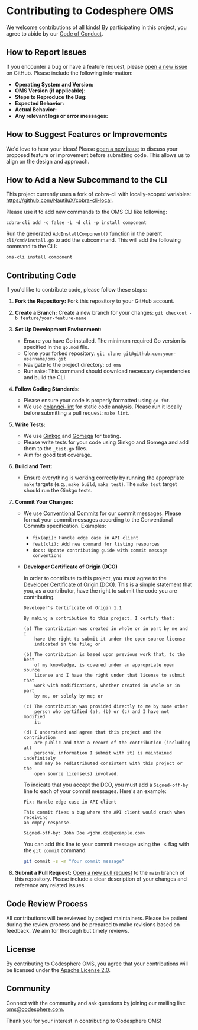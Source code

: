 # Contributing to Codesphere OMS

We welcome contributions of all kinds! By participating in this project, you agree to abide by our [Code of Conduct](CODE_OF_CONDUCT.md).

## How to Report Issues

If you encounter a bug or have a feature request, please [open a new issue](https://github.com/codesphere-cloud/oms/issues/new) on GitHub. Please include the following information:

* **Operating System and Version:**
* **OMS Version (if applicable):**
* **Steps to Reproduce the Bug:**
* **Expected Behavior:**
* **Actual Behavior:**
* **Any relevant logs or error messages:**

## How to Suggest Features or Improvements

We'd love to hear your ideas! Please [open a new issue](https://github.com/codesphere-cloud/oms/issues/new) to discuss your proposed feature or improvement before submitting code. This allows us to align on the design and approach.

## How to Add a New Subcommand to the CLI

This project currently uses a fork of cobra-cli with locally-scoped variables: https://github.com/NautiluX/cobra-cli-local.

Please use it to add new commands to the OMS CLI like following:

```
cobra-cli add -c false -L -d cli -p install component
```

Run the generated `AddInstallComponent()` function in the parent `cli/cmd/install.go` to add the subcommand.
This will add the following command to the CLI:

```
oms-cli install component
```

## Contributing Code

If you'd like to contribute code, please follow these steps:

1.  **Fork the Repository:** Fork this repository to your GitHub account.
2.  **Create a Branch:** Create a new branch for your changes: `git checkout -b feature/your-feature-name`
3.  **Set Up Development Environment:**

    * Ensure you have Go installed. The minimum required Go version is specified in the `go.mod` file.
    * Clone your forked repository: `git clone git@github.com:your-username/oms.git`
    * Navigate to the project directory: `cd oms`
    * Run `make`: This command should download necessary dependencies and build the CLI.

4.  **Follow Coding Standards:**

    * Please ensure your code is properly formatted using `go fmt`.
    * We use [golangci-lint](https://golangci-lint.run/) for static code analysis. Please run it locally before submitting a pull request: `make lint`.

5.  **Write Tests:**

    * We use [Ginkgo](https://github.com/onsi/ginkgo) and [Gomega](https://github.com/onsi/gomega) for testing.
    * Please write tests for your code using Ginkgo and Gomega and add them to the `_test.go` files.
    * Aim for good test coverage.

6.  **Build and Test:**

    * Ensure everything is working correctly by running the appropriate `make` targets (e.g., `make build`, `make test`). The `make test` target should run the Ginkgo tests.

7.  **Commit Your Changes:**

    * We use [Conventional Commits](https://www.conventionalcommits.org/en/v1.0.0/) for our commit messages. Please format your commit messages according to the Conventional Commits specification. Examples:
        * `fix(api): Handle edge case in API client`
        * `feat(cli): Add new command for listing resources`
        * `docs: Update contributing guide with commit message conventions`
    * **Developer Certificate of Origin (DCO)**

        In order to contribute to this project, you must agree to the [Developer Certificate of Origin (DCO)](https://developercertificate.org/). This is a simple statement that you, as a contributor, have the right to submit the code you are contributing.

        ```text
        Developer's Certificate of Origin 1.1

        By making a contribution to this project, I certify that:

        (a) The contribution was created in whole or in part by me and I
            have the right to submit it under the open source license
            indicated in the file; or

        (b) The contribution is based upon previous work that, to the best
            of my knowledge, is covered under an appropriate open source
            license and I have the right under that license to submit that
            work with modifications, whether created in whole or in part
            by me, or solely by me; or

        (c) The contribution was provided directly to me by some other
            person who certified (a), (b) or (c) and I have not modified
            it.

        (d) I understand and agree that this project and the contribution
            are public and that a record of the contribution (including all
            personal information I submit with it) is maintained indefinitely
            and may be redistributed consistent with this project or the
            open source license(s) involved.
        ```

        To indicate that you accept the DCO, you must add a `Signed-off-by` line to each of your commit messages. Here's an example:

        ```
        Fix: Handle edge case in API client

        This commit fixes a bug where the API client would crash when receiving
        an empty response.

        Signed-off-by: John Doe <john.doe@example.com>
        ```

        You can add this line to your commit message using the `-s` flag with the `git commit` command:

        ```bash
        git commit -s -m "Your commit message"
        ```

8.  **Submit a Pull Request:** [Open a new pull request](https://github.com/codesphere-cloud/oms/compare) to the `main` branch of this repository. Please include a clear description of your changes and reference any related issues.

## Code Review Process

All contributions will be reviewed by project maintainers. Please be patient during the review process and be prepared to make revisions based on feedback. We aim for thorough but timely reviews.

## License

By contributing to Codesphere OMS, you agree that your contributions will be licensed under the [Apache License 2.0](LICENSE).

## Community

Connect with the community and ask questions by joining our mailing list: [oms@codesphere.com](mailto:oms@codesphere.com).

Thank you for your interest in contributing to Codesphere OMS!
